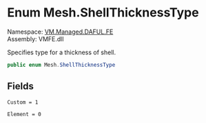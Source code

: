# Enum Mesh.ShellThicknessType

Namespace: [VM.Managed.DAFUL.FE](VM.Managed.DAFUL.FE.md)  
Assembly: VMFE.dll  

Specifies type for a thickness of shell.

```csharp
public enum Mesh.ShellThicknessType
```

## Fields

`Custom = 1` 

`Element = 0` 


